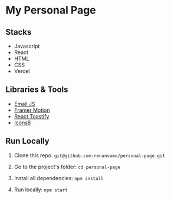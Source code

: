 # My Personal Page

## Stacks

* Javascript
* React
* HTML
* CSS
* Vercel

## Libraries & Tools
- [Email JS](https://www.emailjs.com/)
- [Framer Motion](https://www.framer.com/motion/)
- [React Toastify](https://fkhadra.github.io/react-toastify/introduction)
- [Icons8](https://icons8.com.br/)

## Run Locally
1. Clone this repo.
`git@github.com:renanvamo/personal-page.git`

2. Go to the project's folder:
`cd personal-page`

3. Install all dependencies:
`npm install`

4. Run locally:
`npm start`
